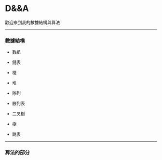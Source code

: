 # D&&A
歡迎來到我的數據結構與算法                      
						
					
					
					
------------
### 數據結構
 * 數組
 
 * 鏈表
 
 * 棧
 
 * 堆
 
 * 隊列
 
 * 散列表
 
 * 二叉樹
 
 * 樹
 
 * 跳表
 
--------------------------
### 算法的部分

 
















